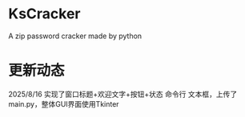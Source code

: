 # KsCracker
A zip password cracker made by python
# 更新动态
2025/8/16 实现了窗口标题+欢迎文字+按钮+状态 命令行 文本框，上传了main.py，整体GUI界面使用Tkinter
